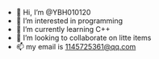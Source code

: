 - 👋 Hi, I’m @YBH010120
- 👀 I’m interested in programming
- 🌱 I’m currently learning C++
- 💞️ I’m looking to collaborate on litte items
- 📫 my email is 1145725361@qq.com

<!---
YBH010120/YBH010120 is a ✨ special ✨ repository because its `README.md` (this file) appears on your GitHub profile.
You can click the Preview link to take a look at your changes.
--->
